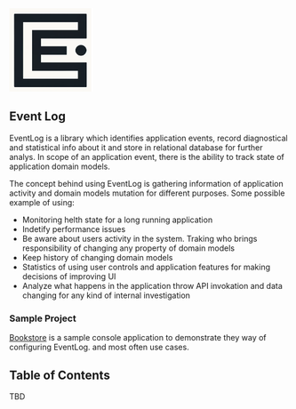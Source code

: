 <a href="https://github.com/cat-begemot/event-log/tree/master/src/EventLog">
	<img width="150" height="150" src="https://github.com/cat-begemot/event-log/blob/master/images/logo.png"/>
</a>

## Event Log
EventLog is a library which identifies application events, record diagnostical and statistical info about it and store in relational database for further analys. In scope of an application event, there is the ability to track state of application domain models.

The concept behind using EventLog is gathering information of application activity and domain models mutation for different purposes. Some possible example of using:
- Monitoring helth state for a long running application
- Indetify performance issues
- Be aware about users activity in the system. Traking who brings responsibility of changing any property of domain models
- Keep history of changing domain models
- Statistics of using user controls and application features for making decisions of improving UI
- Analyze what happens in the application throw API invokation and data changing for any kind of internal investigation
### Sample Project
[Bookstore](https://github.com/cat-begemot/event-log/tree/master/src/Bookstore.Sample) is a sample console application to demonstrate they way of configuring EventLog. and most often use cases. 
## Table of Contents
TBD
